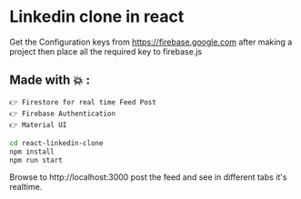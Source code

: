 # Linkedin clone in react

Get the Configuration keys from https://firebase.google.com after making a project then place all the required key to firebase.js

## Made with 💥 :
 ```
👉 Firestore for real time Feed Post
👉 Firebase Authentication
👉 Material UI
```

``` bash
cd react-linkedin-clone
npm install
npm run start
```

Browse to http://localhost:3000 post the feed and see in different tabs it's realtime.
